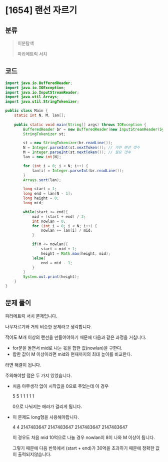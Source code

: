 # [1654] 랜선 자르기

## 분류
> 이분탐색
>
> 파라메트릭 서치

## 코드
```java
import java.io.BufferedReader;
import java.io.IOException;
import java.io.InputStreamReader;
import java.util.Arrays;
import java.util.StringTokenizer;

public class Main {
    static int N, M, lan[];
    
    public static void main(String[] args) throws IOException {
        BufferedReader br = new BufferedReader(new InputStreamReader(System.in));
        StringTokenizer st;

        st = new StringTokenizer(br.readLine());
        N = Integer.parseInt(st.nextToken()); // 가진 랜선 갯수
        M = Integer.parseInt(st.nextToken()); // 필요 갯수
        lan = new int[N];

        for (int i = 0; i < N; i++) {
            lan[i] = Integer.parseInt(br.readLine());
        }
        Arrays.sort(lan);

        long start = 1;
        long end = lan[N - 1];
        long height = 0;
        long mid;

        while(start <= end){
            mid = (start + end) / 2;
            int nowlan = 0;
            for (int i = 0; i < N; i++) {
                nowlan += lan[i] / mid;
            }

            if(M <= nowlan){
                start = mid + 1;
                height = Math.max(height, mid);
            }else{
                end = mid - 1;
            }
        }
        System.out.print(height);
    }
}
```

## 문제 풀이
파라메트릭 서치 문제입니다.

나무자르기와 거의 비슷한 문제라고 생각합니다.

적어도 M개 이상의 랜선을 만들어야하기 때문에 다음과 같은 과정을 거칩니다.

- for문을 돌면서 mid로 나눈 몫을 합한 값(nowlan)을 구한다.
- 합한 값이 M 이상이라면 mid와 현재까지의 최대 높이를 비교한다.

라면 해결이 됩니다.

주의해야할 점은 두 가지 있었습니다.

- 처음 아무생각 없이 시작값을 0으로 주었는데 이 경우

  5 5
  1
  1
  1
  1
  1

  0으로 나눠지는 에러가 걸리게 됩니다.

- 이 문제도 long형을 사용해야합니다.

  4 4
  2147483647
  2147483647
  2147483647
  2147483647

  이 경우도 처음 mid 10억으로 나눌 경우 nowlan이 8이 나와 M 이상이 됩니다.

  그렇기 때문에 다음 반복에서 (start + end)가 30억을 초과하기 때문에 정확한 값이 출력되지않습니다.



